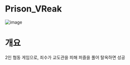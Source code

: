 # Prison_VReak
![image](https://github.com/heesunc/Prison_VReak/assets/112846188/e74d7e80-3c1e-4bff-bd6c-d5a648fe9af9)

# 개요
2인 협동 게임으로, 죄수가 교도관을 피해 퍼즐을 풀어 탈옥하면 성공
